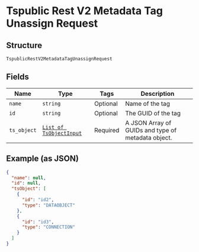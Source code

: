 
# Tspublic Rest V2 Metadata Tag Unassign Request

## Structure

`TspublicRestV2MetadataTagUnassignRequest`

## Fields

| Name | Type | Tags | Description |
|  --- | --- | --- | --- |
| `name` | `string` | Optional | Name of the tag |
| `id` | `string` | Optional | The GUID of the tag |
| `ts_object` | [`List of TsObjectInput`](../../doc/models/ts-object-input.md) | Required | A JSON Array of GUIDs and type of metadata object. |

## Example (as JSON)

```json
{
  "name": null,
  "id": null,
  "tsObject": [
    {
      "id": "id2",
      "type": "DATAOBJECT"
    },
    {
      "id": "id3",
      "type": "CONNECTION"
    }
  ]
}
```


